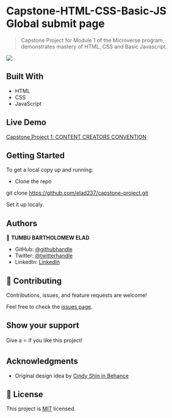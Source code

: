 # Capstone-HTML-CSS-Basic-JS Global submit page

> Capstone Project for Module 1 of the Microverse program, demonstrates mastery of HTML, CSS and Basic Javascript.

![](https://img.shields.io/badge/Microverse-blueviolet)

## Built With

- HTML
- CSS
- JavaScript

## Live Demo

[Capstone Project 1: CONTENT CREATORS CONVENTION](https://github.com/elad237/capstone-project.git)

## Getting Started

To get a local copy up and running:

- Clone the repo

git clone https://github.com/elad237/capstone-project.git


Set it up localy.

## Authors

👤 **TUMBU BARTHOLOMEW ELAD**

- GitHub: [@githubhandle](https://github.com/elad237)
- Twitter: [@twitterhandle](https://twitter.com/Elad59380989)
- LinkedIn: [LinkedIn](https://www.linkedin.com/in/tumbu-elad-896ab2183/)

## 🤝 Contributing

Contributions, issues, and feature requests are welcome!

Feel free to check the [issues page](https://github.com/elad237/capstone-project/issues).

## Show your support

Give a ⭐️ if you like this project!

## Acknowledgments

- Original design idea by [Cindy Shin in Behance](https://www.behance.net/adagio07)

## 📝 License

This project is [MIT](./LICENSE) licensed.
